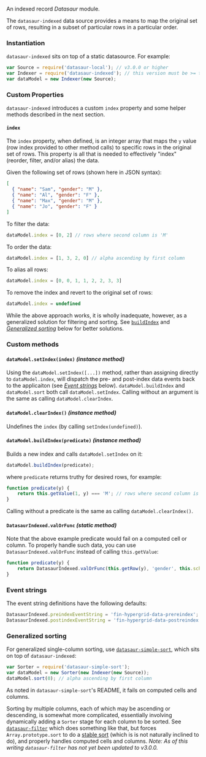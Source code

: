 An indexed record _Datasaur_ module.

The `datasaur-indexed` data source provides a means to map the original set of rows, resulting in a subset of particular rows in a particular order.

### Instantiation

`datasaur-indexed` sits on top of a static datasource. For example:
 ```js
 var Source = require('datasaur-local'); // v3.0.0 or higher
 var Indexer = require('datasaur-indexed'); // this version must be >= that of datasaur-local
 var dataModel = new Indexer(new Source);
 ```

### Custom Properties

`datasaur-indexed` introduces a custom `index` property and some helper methods described in the next section.

#### `index`

The `index` property, when defined, is an integer array that maps the `y` value (row index provided to other method calls) to specific rows in the original set of rows.
This property is all that is needed to effectively "index" (reorder, filter, and/or alias) the data.

Given the following set of rows (shown here in JSON syntax):
```json
[
  { "name": "Sam", "gender": "M" },
  { "name": "Al", "gender": "F" },
  { "name": "Max", "gender": "M" },
  { "name": "Jo", "gender": "F" }
]
```

To filter the data:
```js
dataModel.index = [0, 2] // rows where second column is 'M'
```
To order the data:
```js
dataModel.index = [1, 3, 2, 0] // alpha ascending by first column
```
To alias all rows:
```js
dataModel.index = [0, 0, 1, 1, 2, 2, 3, 3]
```
To remove the index and revert to the original set of rows:
```js
dataModel.index = undefined
```

While the above approach works, it is wholly inadequate, however, as a generalized solution for filtering and sorting.
See [`buildIndex`](#dataModel-buildIndex-predicate) and [_Generalized sorting_](#generalized-sorting) below for better solutions.

### Custom methods
#### `dataModel.setIndex(index)` _(instance method)_
Using the `dataModel.setIndex([...])` method, rather than assigning directly to `dataModel.index`, will dispatch the pre- and post-index data events back to the applicaiton (see [_Event strings_](#event-strings) below).
`dataModel.buildIndex` and `dataModel.sort` both call `dataModel.setIndex`.
Calling without an argument is the same as calling `dataModel.clearIndex`.

#### `dataModel.clearIndex()` _(instance method)_
Undefines the `index` (by calling `setIndex(undefined)`).

#### `dataModel.buildIndex(predicate)` _(instance method)_

Builds a new index and calls `dataModel.setIndex` on it:
```js
dataModel.buildIndex(predicate);
```
where `predicate` returns truthy for desired rows, for example:
```js
function predicate(y) {
    return this.getValue(1, y) === 'M'; // rows where second column is 'M'
}
```
Calling without a predicate is the same as calling `dataModel.clearIndex()`.

#### `DatasaurIndexed.valOrFunc` _(static method)_
Note that the above example predicate would fail on a computed cell or column.
To properly handle such data, you can use `DatasaurIndexed.valOrFunc` instead of calling `this.getValue`:
```js
function predicate(y) {
    return DatasaurIndexed.valOrFunc(this.getRow(y), 'gender', this.schema.gender.calculator)  === 'M'; // rows where second column is 'M'
}
```


### Event strings
The event string definitions have the following defaults:
```js
DatasaurIndexed.preindexEventString = 'fin-hypergrid-data-prereindex';
DatasaurIndexed.postindexEventString = 'fin-hypergrid-data-postreindex';
```

### Generalized sorting

For generalized single-column sorting, use [`datasaur-simple-sort`](https://github.com/fin-hypergrid/datasaur-simple-sort), which sits on top of `datasaur-indexed`:
```js
var Sorter = require('datasaur-simple-sort');
var dataModel = new Sorter(new Indexer(new Source));
dataModel.sort(0); // alpha ascending by first column
```
As noted in `datasaur-simple-sort`'s README, it fails on computed cells and columns.

Sorting by multiple columns, each of which may be ascending or descending, is somewhat more complicated,
essentially involving dynamically adding a `Sorter` stage for each column to be sorted.
See [`datasaur-filter`](simple-sort) which does something like that,
but forces `Array.prototype.sort` to do a [stable sort](https://en.wikipedia.org/wiki/Category:Stable_sorts)
(which is is not naturally inclined to do), and properly handles computed cells and columns.
_Note: As of this writing `datasaur-filter` has not yet been updated to v3.0.0._
